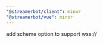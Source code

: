 ```yaml
---
"@streamerbot/client": minor
"@streamerbot/vue": minor
---
```


add scheme option to support wss://
